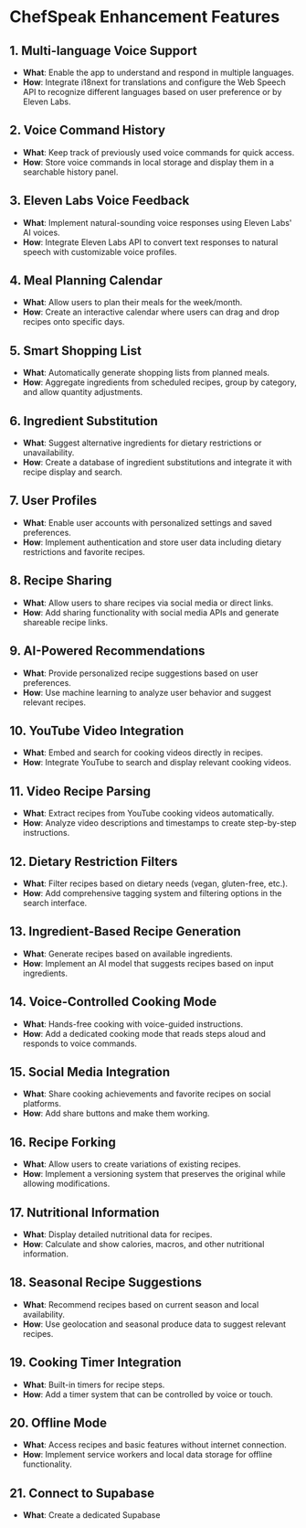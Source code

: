 # ChefSpeak Enhancement Features

## 1. Multi-language Voice Support
- **What**: Enable the app to understand and respond in multiple languages.
- **How**: Integrate i18next for translations and configure the Web Speech API to recognize different languages based on user preference or by Eleven Labs.

## 2. Voice Command History
- **What**: Keep track of previously used voice commands for quick access.
- **How**: Store voice commands in local storage and display them in a searchable history panel.

## 3. Eleven Labs Voice Feedback
- **What**: Implement natural-sounding voice responses using Eleven Labs' AI voices.
- **How**: Integrate Eleven Labs API to convert text responses to natural speech with customizable voice profiles.

## 4. Meal Planning Calendar
- **What**: Allow users to plan their meals for the week/month.
- **How**: Create an interactive calendar where users can drag and drop recipes onto specific days.

## 5. Smart Shopping List
- **What**: Automatically generate shopping lists from planned meals.
- **How**: Aggregate ingredients from scheduled recipes, group by category, and allow quantity adjustments.

## 6. Ingredient Substitution
- **What**: Suggest alternative ingredients for dietary restrictions or unavailability.
- **How**: Create a database of ingredient substitutions and integrate it with recipe display and search.

## 7. User Profiles
- **What**: Enable user accounts with personalized settings and saved preferences.
- **How**: Implement authentication and store user data including dietary restrictions and favorite recipes.

## 8. Recipe Sharing
- **What**: Allow users to share recipes via social media or direct links.
- **How**: Add sharing functionality with social media APIs and generate shareable recipe links.

## 9. AI-Powered Recommendations
- **What**: Provide personalized recipe suggestions based on user preferences.
- **How**: Use machine learning to analyze user behavior and suggest relevant recipes.

## 10. YouTube Video Integration
- **What**: Embed and search for cooking videos directly in recipes.
- **How**: Integrate YouTube to search and display relevant cooking videos.

## 11. Video Recipe Parsing
- **What**: Extract recipes from YouTube cooking videos automatically.
- **How**: Analyze video descriptions and timestamps to create step-by-step instructions.

## 12. Dietary Restriction Filters
- **What**: Filter recipes based on dietary needs (vegan, gluten-free, etc.).
- **How**: Add comprehensive tagging system and filtering options in the search interface.

## 13. Ingredient-Based Recipe Generation
- **What**: Generate recipes based on available ingredients.
- **How**: Implement an AI model that suggests recipes based on input ingredients.

## 14. Voice-Controlled Cooking Mode
- **What**: Hands-free cooking with voice-guided instructions.
- **How**: Add a dedicated cooking mode that reads steps aloud and responds to voice commands.

## 15. Social Media Integration
- **What**: Share cooking achievements and favorite recipes on social platforms.
- **How**: Add share buttons and make them working.

## 16. Recipe Forking
- **What**: Allow users to create variations of existing recipes.
- **How**: Implement a versioning system that preserves the original while allowing modifications.

## 17. Nutritional Information
- **What**: Display detailed nutritional data for recipes.
- **How**: Calculate and show calories, macros, and other nutritional information.

## 18. Seasonal Recipe Suggestions
- **What**: Recommend recipes based on current season and local availability.
- **How**: Use geolocation and seasonal produce data to suggest relevant recipes.

## 19. Cooking Timer Integration
- **What**: Built-in timers for recipe steps.
- **How**: Add a timer system that can be controlled by voice or touch.

## 20. Offline Mode
- **What**: Access recipes and basic features without internet connection.
- **How**: Implement service workers and local data storage for offline functionality.

## 21. Connect to Supabase
- **What**: Create a dedicated Supabase